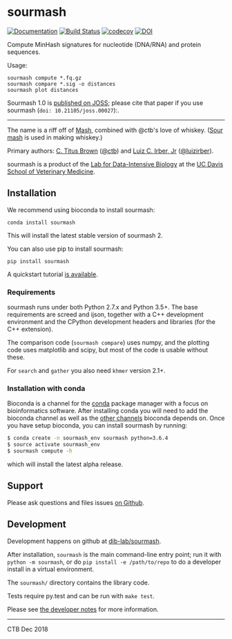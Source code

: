 # sourmash

[![Documentation](https://readthedocs.org/projects/sourmash/badge/?version=latest)](http://sourmash.readthedocs.io/en/latest/)
[![Build Status](https://travis-ci.com/dib-lab/sourmash.svg?branch=master)](https://travis-ci.com/dib-lab/sourmash)
[![codecov](https://codecov.io/gh/dib-lab/sourmash/branch/master/graph/badge.svg)](https://codecov.io/gh/dib-lab/sourmash)
[![DOI](http://joss.theoj.org/papers/10.21105/joss.00027/status.svg)](http://joss.theoj.org/papers/10.21105/joss.00027)

Compute MinHash signatures for nucleotide (DNA/RNA) and protein sequences.

Usage:

    sourmash compute *.fq.gz
    sourmash compare *.sig -o distances
    sourmash plot distances

Sourmash 1.0 is [published on JOSS](https://doi.org/10.21105/joss.00027); please cite that paper if you use sourmash (`doi: 10.21105/joss.00027`):.

----

The name is a riff off of [Mash](https://github.com/marbl/Mash),
combined with @ctb's love of whiskey.
([Sour mash](https://en.wikipedia.org/wiki/Sour_mash) is used in
making whiskey.)

Primary authors: [C. Titus Brown](mailto:titus@idyll.org) ([@ctb](http://github.com/ctb)) and [Luiz C. Irber, Jr](mailto:sourmash@luizirber.org) ([@luizirber](http://github.com/luizirber)).

sourmash is a product of the
[Lab for Data-Intensive Biology](http://ivory.idyll.org/lab/) at the
[UC Davis School of Veterinary Medicine](http://www.vetmed.ucdavis.edu).

## Installation

We recommend using bioconda to install sourmash:

```
conda install sourmash
```
This will install the latest stable version of sourmash 2.

You can also use pip to install sourmash:

```
pip install sourmash
```

A quickstart tutorial [is available](https://sourmash.readthedocs.io/en/latest/tutorials.html).

### Requirements

sourmash runs under both Python 2.7.x and Python 3.5+.  The base
requirements are screed and ijson, together with a C++ development
environment and the CPython development headers and libraries (for the
C++ extension).

The comparison code (`sourmash compare`) uses numpy, and the plotting
code uses matplotlib and scipy, but most of the code is usable without
these.

For `search` and `gather` you also need `khmer` version 2.1+.

### Installation with conda

Bioconda is a channel for the [conda](http://conda.pydata.org/docs/intro.html) package manager with a focus on bioinformatics software. After installing conda you will need to add the bioconda channel as well as the [other channels](https://bioconda.github.io/index.html#set-up-channels) bioconda depends on. Once you have setup bioconda, you can install sourmash by running:

```bash
$ conda create -n sourmash_env sourmash python=3.6.4
$ source activate sourmash_env
$ sourmash compute -h
```

which will install the latest alpha release.

## Support

Please ask questions and files issues
[on Github](https://github.com/dib-lab/sourmash/issues).

## Development

Development happens on github at
[dib-lab/sourmash](https://github.com/dib-lab/sourmash).

After installation, `sourmash` is the main command-line entry point;
run it with `python -m sourmash`, or do `pip install -e /path/to/repo` to
do a developer install in a virtual environment.

The `sourmash/` directory contains the library code.

Tests require py.test and can be run with `make test`.

Please see [the developer notes](doc/developer.md) for more information.

----

CTB
Dec 2018
